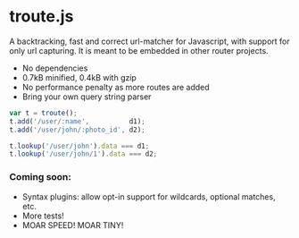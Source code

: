 # troute.js

A backtracking, fast and correct url-matcher for Javascript,
with support for only url capturing. It is meant to be embedded
in other router projects.

 - No dependencies
 - 0.7kB minified, 0.4kB with gzip
 - No performance penalty as more routes are added
 - Bring your own query string parser

```js
var t = troute();
t.add('/user/:name',          d1);
t.add('/user/john/:photo_id', d2);

t.lookup('/user/john').data === d1;
t.lookup('/user/john/1').data === d2;
```

### Coming soon:

 - Syntax plugins: allow opt-in support for wildcards,
   optional matches, etc.
 - More tests!
 - MOAR SPEED! MOAR TINY!
